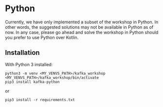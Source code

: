 # Python

Currently, we have only implemented a subset of the workshop in Python.
In other words, the suggested solutions may not be available in Python as of now. 
In any case, please go ahead and solve the workshop in Python should you prefer to use Python over Kotlin.


## Installation

With Python 3 installed:
```
python3 -m venv <MY_VENVS_PATH>/kafka_workshop 
<MY_VENVS_PATH>/kafka_workshop/bin/activate 
pip3 install kafka-python
```
or
```
pip3 install -r requirements.txt
```

